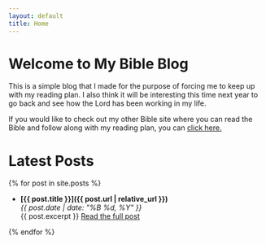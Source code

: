 ```yaml
---
layout: default
title: Home
---
```


# Welcome to My Bible Blog

This is a simple blog that I made for the purpose of forcing me to keep up with my reading plan. I also think it will be interesting this time next year to go back and see how the Lord has been working in my life.

If you would like to check out my other Bible site where you can read the Bible and follow along with my reading plan, you can [click here.](https://zach-and-mickey.github.io/bible-app)

# Latest Posts

{% for post in site.posts %}
  - **[{{ post.title }}]({{ post.url | relative_url }})**  
    *{{ post.date | date: "%B %d, %Y" }}*  
    {{ post.excerpt }}   <a href="{{ post.url | relative_url }}">Read the full post</a>

{% endfor %}
